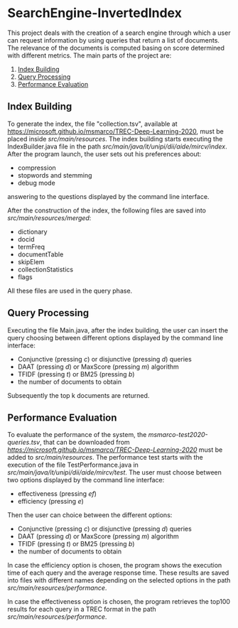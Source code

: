 # SearchEngine-InvertedIndex

This project deals with the creation of a search engine through which a user can request information by using queries that return a list of documents. The relevance of the documents is computed basing on score determined with different metrics. 
The main parts of the project are: 
1. [Index Building](#index)
2. [Query Processing](#query)
3. [Performance Evaluation](#performance)

##  Index Building

To generate the index, the file "collection.tsv", available at https://microsoft.github.io/msmarco/TREC-Deep-Learning-2020, must be placed inside *src/main/resources*. The index building starts executing the IndexBuilder.java file in the path *src/main/java/it/unipi/dii/aide/mircv/index*.
After the program launch, the user sets out his preferences about: 
- compression    
- stopwords and stemming
- debug mode

answering to the questions displayed by the command line interface.

After the construction of the index, the following files are saved into *src/main/resources/merged*:
-  dictionary
-  docid
-  termFreq
-  documentTable
-  skipElem
-  collectionStatistics
-  flags
  
All these files are used in the query phase.

## Query Processing
Executing the file Main.java, after the index building, the user can insert the query choosing between different options displayed by the command line interface: 
- Conjunctive (pressing *c*) or disjunctive (pressing *d*) queries
- DAAT (pressing *d*) or MaxScore (pressing *m*) algorithm
- TFIDF (pressing *t*) or BM25 (pressing *b*)
- the number of documents to obtain

Subsequently the top k documents are returned.

## Performance Evaluation
To evaluate the performance of the system, the *msmarco-test2020-queries.tsv*, that can be downloaded from *https://microsoft.github.io/msmarco/TREC-Deep-Learning-2020* must be added to *src/main/resources*.
The performance test starts with the execution of the file TestPerformance.java in *src/main/java/it/unipi/dii/aide/mircv/test*. The user must choose between two options displayed by the command line interface:

- effectiveness (pressing *ef*)
- efficiency (pressing *e*)
  
Then the user can choice between the different options: 
- Conjunctive (pressing *c*) or disjunctive (pressing *d*) queries
- DAAT (pressing *d*) or MaxScore (pressing *m*) algorithm
- TFIDF (pressing *t*) or BM25 (pressing *b*)
- the number of documents to obtain
  
In case the efficiency option is chosen, the program shows the execution time of each query and the average response time. 
These results are saved into files with different names depending on the selected options in the path *src/main/resources/performance*.

In case the effectiveness option is chosen, the program retrieves the top100 results for each query in a TREC format in the path *src/main/resources/performance*. 
